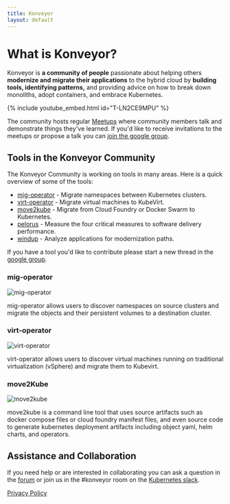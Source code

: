 ```yaml
---
title: Konveyor
layout: default
---
```


# What is Konveyor?

Konveyor is **a community of people** passionate about helping others **modernize and migrate their applications** to the hybrid cloud by **building tools, identifying patterns,** and providing advice on how to break down monoliths, adopt containers, and embrace Kubernetes.

{% include youtube_embed.html id="T-LN2CE9MPU" %}  

The community hosts regular [Meetups](meetups.md) where community members talk and demonstrate things they've learned. If you'd like to receive invitations to the meetups or propose a talk you can [join the google group](https://groups.google.com/forum/#!forum/konveyorio).

## Tools in the Konveyor Community

The Konveyor Community is working on tools in many areas. Here is a quick overview of some of the tools:

* [mig-operator](https://github.com/konveyor/mig-operator) - Migrate namespaces between Kubernetes clusters.
* [virt-operator](https://github.com/konveyor/virt-operator) - Migrate virtual machines to KubeVirt.
* [move2kube](/move2kube) - Migrate from Cloud Foundry or Docker Swarm to Kubernetes.
* [pelorus](https://github.com/redhat-cop/pelorus) - Measure the four critical measures to software delivery performance.
* [windup](https://github.com/windup/windup) - Analyze applications for modernization paths.

If you have a tool you'd like to contribute please start a new thread in the [google group](https://groups.google.com/forum/#!forum/konveyorio).

### mig-operator

![mig-operator](https://github.com/konveyor/konveyor.github.io/raw/master/images/Konveyor_Diagram_mig-operator.png)

mig-operator allows users to discover namespaces on source clusters and migrate the objects and their persistent volumes to a destination cluster.

### virt-operator

![virt-operator](https://github.com/konveyor/konveyor.github.io/raw/master/images/Konveyor_Diagram_virt-operator.png)

virt-operator allows users to discover virtual machines running on traditional virtualization (vSphere) and migrate them to Kubevirt.


### move2Kube

![move2kube](https://github.com/konveyor/konveyor.github.io/raw/master/images/Konveyor_Diagram_move2kube.png)

move2kube is a command line tool that uses source artifacts such as docker compose files or cloud foundry manifest files, and even source code to generate kubernetes deployment artifacts including object yaml, helm charts, and operators. 


## Assistance and Collaboration

If you need help or are interested in collaborating you can ask a question in the [forum](https://groups.google.com/access-error?continue=https://groups.google.com/g/konveyorio) or join us in the #konveyor room on the [Kubernetes slack](https://slack.k8s.io/). 


[Privacy Policy](https://konveyor.github.io/privacy)

